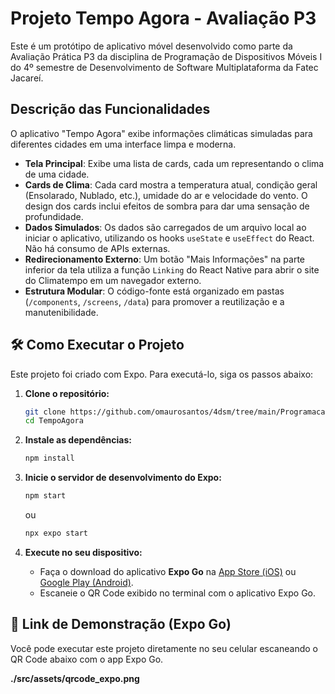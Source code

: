 # Projeto Tempo Agora - Avaliação P3

Este é um protótipo de aplicativo móvel desenvolvido como parte da Avaliação Prática P3 da disciplina de Programação de Dispositivos Móveis I do 4º semestre de Desenvolvimento de Software Multiplataforma da Fatec Jacareí.

## Descrição das Funcionalidades

O aplicativo "Tempo Agora" exibe informações climáticas simuladas para diferentes cidades em uma interface limpa e moderna.

- **Tela Principal**: Exibe uma lista de cards, cada um representando o clima de uma cidade.
- **Cards de Clima**: Cada card mostra a temperatura atual, condição geral (Ensolarado, Nublado, etc.), umidade do ar e velocidade do vento. O design dos cards inclui efeitos de sombra para dar uma sensação de profundidade.
- **Dados Simulados**: Os dados são carregados de um arquivo local ao iniciar o aplicativo, utilizando os hooks `useState` e `useEffect` do React. Não há consumo de APIs externas.
- **Redirecionamento Externo**: Um botão "Mais Informações" na parte inferior da tela utiliza a função `Linking` do React Native para abrir o site do Climatempo em um navegador externo.
- **Estrutura Modular**: O código-fonte está organizado em pastas (`/components`, `/screens`, `/data`) para promover a reutilização e a manutenibilidade.

## 🛠️ Como Executar o Projeto

Este projeto foi criado com Expo. Para executá-lo, siga os passos abaixo:

1.  **Clone o repositório:**
    ```bash
    git clone https://github.com/omaurosantos/4dsm/tree/main/ProgramacaoParaDispositivosMoveis_I/TempoAgora
    cd TempoAgora
    ```

2.  **Instale as dependências:**
    ```bash
    npm install
    ```

3.  **Inicie o servidor de desenvolvimento do Expo:**
    ```bash
    npm start
    ```
    ou
    ```bash
    npx expo start
    ```

4.  **Execute no seu dispositivo:**
    - Faça o download do aplicativo **Expo Go** na [App Store (iOS)](https://apps.apple.com/us/app/expo-go/id982107779) ou [Google Play (Android)](https://play.google.com/store/apps/details?id=host.exp.exponent).
    - Escaneie o QR Code exibido no terminal com o aplicativo Expo Go.

## 📱 Link de Demonstração (Expo Go)

Você pode executar este projeto diretamente no seu celular escaneando o QR Code abaixo com o app Expo Go.

**./src/assets/qrcode_expo.png**